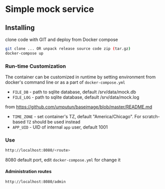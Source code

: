 # Simple mock service
## Installing
clone code with GIT and deploy from Docker compose
```bash
git clone ... OR unpack release source code zip (tar.gz)
docker-compose up
```
### Run-time Customization

The container can be customized in runtime by setting environment from docker's command line or as a part of `docker-compose.yml` 
- `FILE_DB` - path to sqlite database, default /srv/data/mock.db
- `FILE_LOG` - path to sqlite database, default /srv/data/mock.log
  
from https://github.com/umputun/baseimage/blob/master/README.md
- `TIME_ZONE` - set container's TZ, default "America/Chicago". For scratch-based `TZ` should be used instead
- `APP_UID` - UID of internal `app` user, default 1001

### Use
```bash
http://localhost:8080/<route>
```
8080 default port, edit `docker-compose.yml` for change it
#### Administration routes
```bash
http://localhost:8080/admin
```
